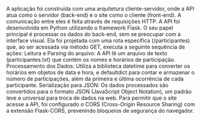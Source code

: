 A aplicação foi construída com uma arquitetura cliente-servidor, onde a API atua como o servidor (back-end) e o site como o cliente (front-end). A comunicação entre eles é feita através de requisições HTTP.
A API foi desenvolvida em Python utilizando o framework Flask. O seu papel principal é processar os dados do back-end, sem se preocupar com a interface visual. Ela foi projetada com uma rota específica (/participantes) que, ao ser acessada via método GET, executa a seguinte sequência de ações:
Leitura e Parsing do arquivo: A API lê um arquivo de texto (participantes.txt) que contém os nomes e horários de participação.
Processamento dos Dados: Utiliza a biblioteca datetime para converter os horários em objetos de data e hora, e defaultdict para contar e armazenar o número de participações, além da primeira e última ocorrência de cada participante.
Serialização para JSON: Os dados processados são convertidos para o formato JSON (JavaScript Object Notation), um padrão leve e universal para troca de dados na web.
Para permitir que o site acesse a API, foi configurado o CORS (Cross-Origin Resource Sharing) com a extensão Flask-CORS, prevenindo bloqueios de segurança do navegador.
